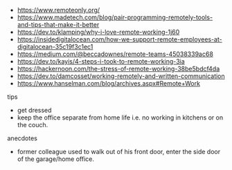 - https://www.remoteonly.org/
- https://www.madetech.com/blog/pair-programming-remotely-tools-and-tips-that-make-it-better
- https://dev.to/klamping/why-i-love-remote-working-1j60
- https://insidedigitalocean.com/how-we-support-remote-employees-at-digitalocean-35c19f3c1ec1
- https://medium.com/@beccadownes/remote-teams-45038339ac68
- https://dev.to/kayis/4-steps-i-took-to-remote-working-3ia
- https://hackernoon.com/the-stress-of-remote-working-38be5bdcf4da
- https://dev.to/damcosset/working-remotely-and-written-communication
- https://www.hanselman.com/blog/archives.aspx#Remote+Work

tips
- get dressed
- keep the office separate from home life i.e. no working in kitchens or on the couch.

anecdotes
- former colleague used to walk out of his front door, enter the side door of the garage/home office.